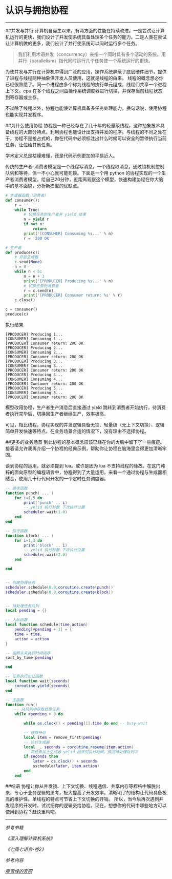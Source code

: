 # 认识与拥抱协程

---

##并发与并行
计算机自诞生以来，有两方面的性能在持续改进。一是尝试让计算机运行的更快，我们设计了并发使系统具备处理多个任务的能力。二是人类在尝试让计算机做的更多，我们设计了并行使系统可以同时运行多个任务。

> 我们利用术语并发（concurrency）来指一个同时具有多个活动的系统。用并行（parallelism）指代同时运行几个任务使一个系统运行的更快。

为使并发与并行在计算机中得到广泛的应用，操作系统屏蔽了底层硬件细节，提供了进程与线程两种抽象供开发人员使用，这就是线程的由来。
线程的概念想必你已经很熟悉了。同一个进程由多个称为线程的执行单元组成，线程们共享一个进程上下文。cpu 在多个线程之间由操作系统调度器进行切换，并保存当前线程状态到寄存器或主存。

不过除了线程以外，协程也能使计算机具备多任务处理能力。换句话说，使用协程也能实现并发程序。

##为什么使用协程
协程是一种已经存在了几十年的轻量级线程，这种抽象技术具备线程的大部分特点。利用协程也能设计出支持并发的程序。与线程的不同之处在于，协程不是抢占式的，你在代码中必须标注出什么时候可以安全的暂停执行当前任务，让位给其他任务。

学术定义总是枯燥难懂，还是代码示例更加的平易近人。

传统的生产者-消费者模型是一个线程写消息，一个线程取消息，通过锁机制控制队列和等待，但一不小心就可能死锁。下面是一个用 python 的协程实现的一个生产者消费者模型。给自己20分钟，近距离观察这个模型，快速构建协程在你大脑中的基本面貌，分析新模型的优缺点。


```python
# 生成器函数（消费者）
def consumer():
    r = ''
    while True:
        # 切换任务到生产者并 yield 结果
        n = yield r
        if not n:
            return
        print('[CONSUMER] Consuming %s...' % n)
        r = '200 OK'

# 生产者
def produce(c):
    # 开启生成器
    c.send(None)
    n = 0
    while n < 5:
        n = n + 1
        print('[PRODUCER] Producing %s...' % n)
        # 切换任务到消费者
        r = c.send(n)
        print('[PRODUCER] Consumer return: %s' % r)
    c.close()

c = consumer()
produce(c)


```
执行结果
```
[PRODUCER] Producing 1...
[CONSUMER] Consuming 1...
[PRODUCER] Consumer return: 200 OK
[PRODUCER] Producing 2...
[CONSUMER] Consuming 2...
[PRODUCER] Consumer return: 200 OK
[PRODUCER] Producing 3...
[CONSUMER] Consuming 3...
[PRODUCER] Consumer return: 200 OK
[PRODUCER] Producing 4...
[CONSUMER] Consuming 4...
[PRODUCER] Consumer return: 200 OK
[PRODUCER] Producing 5...
[CONSUMER] Consuming 5...
[PRODUCER] Consumer return: 200 OK

```

模型改用协程，生产者生产消息后直接通过 yield 跳转到消费者开始执行，待消费者执行完毕后，切换回生产者继续生产，效率极高。

可见，相比线程，协程实现的并发逻辑具备无锁、轻量级（无上下文切换）、逻辑简单开发快速等特点。在业务场景合适的情况下，没有理由不选择协程。

##更多的业务场景
到此协程的基本概念应该已经在你的大脑中留下了一些痕迹。接着请允许我再介绍一个协程的经典示例，帮助你让协程在脑海里变得更加清晰牢固。

谈到协程的运用，就必须提到 lua。或许是因为 lua 不支持线程的缘故。在这门纯粹的面向原型的编程语言中，协程得到了大量运用。来看一个通过协程与生成器相结合，使用几十行代码开发的一个定时任务调度器。

```lua
-- 进攻函数
function punch( ... )
	for i=1,5 do
		print('punch' .. i)
		-- yelid 执行秒数 下次执行位置
		scheduler.wait(1.0)
	end
end

-- 防守函数
function block( ... )
	for i=1,3 do
		print('block' .. i)
		-- yelid 执行秒数 下次执行位置
		scheduler.wait(2.0)
	end

end


-- 创建协程任务
scheduler.schedule(0.0,coroutine.create(punch))
scheduler.schedule(0.0,coroutine.create(block))


-- 待处理任务队列
local pending = {}

-- 入队函数
local function schedule(time,action)
	pending[#pending + 1] = {
	time = time,
	action = action
}

-- 按照未来执行时间排序
sort_by_time(pending)

end

-- 任务执行出让函数
local function wait(seconds)
	coroutine.yield(seconds)
end

-- 主函数
function run()
	-- 从队列中获取处理任务
	while #pending > 0 do

		while os.clock() < pending[1].time do end -- busy-wait

		-- 移除任务
		local item = remove_first(pending)
		-- 执行生成器
		local _, seconds = coroutine.resume(item.action)
		-- 将任务加上生成器 yelid 回来的执行时间，放回待处理队列中
		if seconds then 
			later = os.clock() + seconds
			sschedule(later, item.action)
		end
	end

```



##结语
协程让你从并发锁、上下文切换、线程通信、共享内存等桎梏中解脱出来，专心于业务逻辑的思考，极大提高了开发效率。清晰明了的结构让代码具备极高的维护性。单线程的特点可节省上下文切换的开销。
所以，当今后再次遇到并发程序的开发时，试试把你的逻辑交给协程。现在，想想你的代码中哪些地方可以使用到协程？赶快重构吧。

---

*参考书籍*

*《深入理解计算机系统》*

*《七周七语言-卷2》*

*参考内容*

*[廖雪峰的官网](https://www.liaoxuefeng.com/wiki/0014316089557264a6b348958f449949df42a6d3a2e542c000/001432090171191d05dae6e129940518d1d6cf6eeaaa969000)*

